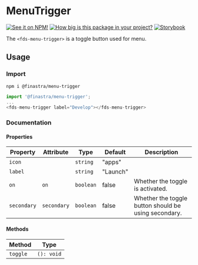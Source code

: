 # MenuTrigger

[![See it on NPM!](https://img.shields.io/npm/v/@finastra/menu-trigger?style=for-the-badge)](https://www.npmjs.com/package/@finastra/menu-trigger)
[![How big is this package in your project?](https://img.shields.io/bundlephobia/minzip/@finastra/menu-trigger?style=for-the-badge)](https://bundlephobia.com/result?p=@finastra/menu-trigger)
[![Storybook](https://shields.io/badge/-Play%20with%20this%20web%20component-2a0481?logo=storybook&style=for-the-badge)](https://finastra.github.io/finastra-design-system/?path=/story/actions-menu-trigger--default)

The `<fds-menu-trigger>` is a toggle button used for menu.


## Usage

### Import

```
npm i @finastra/menu-trigger
```

```ts
import '@finastra/menu-trigger';
...
<fds-menu-trigger label="Develop"></fds-menu-trigger>
```


### Documentation
<!-- DOC -->
#### Properties

| Property    | Attribute   | Type      | Default  | Description                                      |
|-------------|-------------|-----------|----------|--------------------------------------------------|
| `icon`      |             | `string`  | "apps"   |                                                  |
| `label`     |             | `string`  | "Launch" |                                                  |
| `on`        | `on`        | `boolean` | false    | Whether the toggle is activated.                 |
| `secondary` | `secondary` | `boolean` | false    | Whether the toggle button should be using secondary. |

#### Methods

| Method   | Type       |
|----------|------------|
| `toggle` | `(): void` |
<!-- /DOC -->